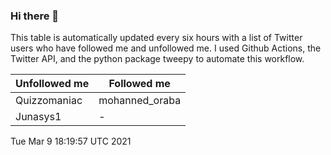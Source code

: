 ### Hi there 👋

This table is automatically updated every six hours with a list of Twitter users who have followed me and unfollowed me. I used Github Actions, the Twitter API, and the python package tweepy to automate this workflow.

| Unfollowed me |  Followed me |
| --- | --- |
|Quizzomaniac|mohanned_oraba|
|Junasys1|-|
Tue Mar  9 18:19:57 UTC 2021
